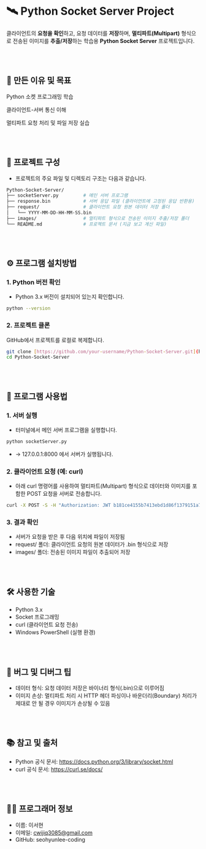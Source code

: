 # 🛰️ Python Socket Server Project

클라이언트의 **요청을 확인**하고, 요청 데이터를 **저장**하며, **멀티파트(Multipart)** 형식으로 전송된 이미지를 **추출/저장**하는 학습용 **Python Socket Server** 프로젝트입니다.

<br><br>

## 🎯 만든 이유 및 목표

Python 소켓 프로그래밍 학습

클라이언트-서버 통신 이해

멀티파트 요청 처리 및 파일 저장 실습

<br><br>
## 📂 프로젝트 구성

- 프로젝트의 주요 파일 및 디렉토리 구조는 다음과 같습니다.

```bash
Python-Socket-Server/
├── socketServer.py         # 메인 서버 프로그램
├── response.bin            # 서버 응답 파일 (클라이언트에 고정된 응답 반환용)
├── request/                # 클라이언트 요청 원본 데이터 저장 폴더
│   └── YYYY-MM-DD-HH-MM-SS.bin
├── images/                 # 멀티파트 형식으로 전송된 이미지 추출/저장 폴더
└── README.md               # 프로젝트 문서 (지금 보고 계신 파일)
```

<br><br>

## ⚙️ 프로그램 설치방법

### 1. Python 버전 확인

- Python 3.x 버전이 설치되어 있는지 확인합니다.

```bash
python --version
```

### 2. 프로젝트 클론
GitHub에서 프로젝트를 로컬로 복제합니다.

```Bash
git clone [https://github.com/your-username/Python-Socket-Server.git](https://github.com/your-username/Python-Socket-Server.git)
cd Python-Socket-Server
```

<br><br>

## 🚀 프로그램 사용법
### 1. 서버 실행
- 터미널에서 메인 서버 프로그램을 실행합니다.

```Bash
python socketServer.py
```
- → 127.0.0.1:8000 에서 서버가 실행됩니다.

### 2. 클라이언트 요청 (예: curl)
- 아래 curl 명령어를 사용하여 멀티파트(Multipart) 형식으로 데이터와 이미지를 포함한 POST 요청을 서버로 전송합니다.

```Bash
curl -X POST -S -H "Authorization: JWT b181ce4155b7413ebd1d86f1379151a7e035f8bd" -F "author=1" -H "Accept: application/json" -F "title=curl 테스트" -F "text=API curl로 작성된 AP 테스트 입력 입니다." -F "created_date=2024-06-10T18:34:00+09:00" -F "published_date=2024-06-10T18:34:00+09:00" -F "image=@[이미지 경로 주소]" http://127.0.0.1:8000/api_root/Post/
```

### 3. 결과 확인
- 서버가 요청을 받은 후 다음 위치에 파일이 저장됨
- request/ 폴더: 클라이언트 요청의 원본 데이터가 .bin 형식으로 저장
- images/ 폴더: 전송된 이미지 파일이 추출되어 저장

<br><br>

## 🛠️ 사용한 기술
- Python 3.x
- Socket 프로그래밍
- curl (클라이언트 요청 전송)
- Windows PowerShell (실행 환경)

<br><br>

## 🐛 버그 및 디버그 팁
- 데이터 형식: 요청 데이터 저장은 바이너리 형식(.bin)으로 이루어짐
- 이미지 손상: 멀티파트 처리 시 HTTP 헤더 파싱이나 바운더리(Boundary) 처리가 제대로 안 될 경우 이미지가 손상될 수 있음

<br><br>

## 📚 참고 및 출처
- Python 공식 문서: https://docs.python.org/3/library/socket.html
- curl 공식 문서: https://curl.se/docs/

<br><br>

## 👨‍💻 프로그래머 정보
- 이름: 이서현
- 이메일: cwijiq3085@gmail.com
- GitHub: seohyunlee-coding
